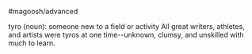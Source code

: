 #magoosh/advanced

tyro (noun): someone new to a field or activity 
All great writers, athletes, and artists were tyros at one time--unknown, clumsy, and unskilled with much 
to learn. 
